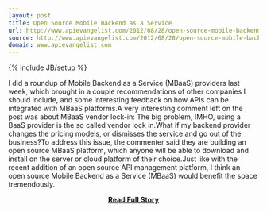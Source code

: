 ```yaml
---
layout: post
title: Open Source Mobile Backend as a Service
url: http://www.apievangelist.com/2012/08/28/open-source-mobile-backend-as-a-service/
source: http://www.apievangelist.com/2012/08/28/open-source-mobile-backend-as-a-service/
domain: www.apievangelist.com
---
```

{% include JB/setup %}<p>I did a roundup of Mobile Backend as a Service (MBaaS) providers last week, which brought in a couple recommendations of other companies I should include, and some interesting feedback on how APIs can be integrated with MBaaS platforms.A very interesting comment left on the post was about MBaaS vendor lock-in:
The big problem, IMHO, using a BaaS provider is the so called vendor lock in.What if my backend provider changes the pricing models, or dismisses the service and go out of the business?To address this issue, the commenter said they are building an open source MBaaS platform, which anyone will be able to download and install on the server or cloud platform of their choice.Just like with the recent addition of an open source API management platform, I think an open source Mobile Backend as a Service (MBaaS) would benefit the space tremendously.</p>
<center><p><a href="http://www.apievangelist.com/2012/08/28/open-source-mobile-backend-as-a-service/" style='padding:25px; font-sze:18px; font-weight: bold;'>Read Full Story</a></p></center>
